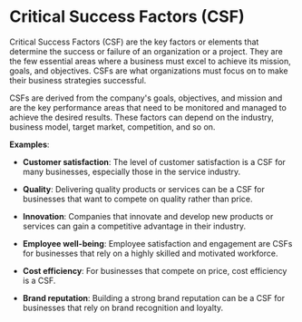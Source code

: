 # Critical Success Factors (CSF)

Critical Success Factors (CSF) are the key factors or elements that determine the success or failure of an organization or a project. They are the few essential areas where a business must excel to achieve its mission, goals, and objectives. CSFs are what organizations must focus on to make their business strategies successful.

CSFs are derived from the company's goals, objectives, and mission and are the key performance areas that need to be monitored and managed to achieve the desired results. These factors can depend on the industry, business model, target market, competition, and so on.

**Examples**:

* **Customer satisfaction**: The level of customer satisfaction is a CSF for many businesses, especially those in the service industry.

* **Quality**: Delivering quality products or services can be a CSF for businesses that want to compete on quality rather than price.

* **Innovation**: Companies that innovate and develop new products or services can gain a competitive advantage in their industry.

* **Employee well-being**: Employee satisfaction and engagement are CSFs for businesses that rely on a highly skilled and motivated workforce.

* **Cost efficiency**: For businesses that compete on price, cost efficiency is a CSF.

* **Brand reputation**: Building a strong brand reputation can be a CSF for businesses that rely on brand recognition and loyalty.

